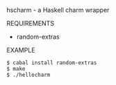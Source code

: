 hscharm - a Haskell charm wrapper

REQUIREMENTS

 - random-extras

EXAMPLE

	$ cabal install random-extras
	$ make
	$ ./hellocharm